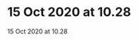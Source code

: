 # 15 Oct 2020 at 10.28
15 Oct 2020 at 10.28

<!-- {BearID:88AC08B3-9906-4384-AC95-4F94E5C6D02A-298-0000000076B8864A} -->

